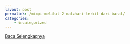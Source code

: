 ```yaml
---
layout: post
permalink: /mimpi-melihat-2-matahari-terbit-dari-barat/
categories:
    - Uncategorized
---
```


[Baca Selengkapnya](/03)